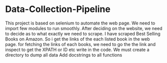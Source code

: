 # Data-Collection-Pipeline
This project is based on selenium to automate the web page. We need to import few modules to run smoothly.
After deciding on the website, we need to decide as to what exactly we need to scrape. I have scraped Best Selling Books on Amazon. So i get the links of the each listed book in the web page.
for fetching the links of each books, we need to go the the link and inspect to get the XPATH or ID etc write in the code.
We must create a directory to dump all data
Add docstrings to all functions
